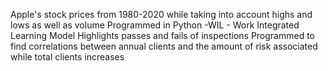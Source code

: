 Apple's stock prices from 1980-2020 while taking into account highs and lows as well as volume
  Programmed in Python
-WIL - Work Integrated Learning Model
Highlights passes and fails of inspections
Programmed to find correlations between annual clients and the amount of risk associated while total clients increases

